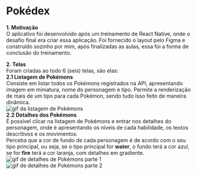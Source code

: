 # Pokédex
**1. Motivação**  
O aplicativo foi desenvolvido após um treinamento de React Native, onde o desafio final era criar essa aplicação. Foi fornecido o layout pelo Figma e construído sozinho por mim, após finalizadas as aulas, essa foi a forma de conclusão do treinamento.

**2. Telas**  
Foram criadas ao todo 6 (seis) telas, são elas:  
**2.1 Listagem de Pokémons**  
Consiste em listar todos os Pokémons registrados na API, apresentando imagem em miniatura, nome do personagem e tipo. Permite a renderização de mais de um tipo para cada Pokémon, sendo tudo isso feito de maneira dinâmica.  
![gif da listagem de Pokémons](https://i.ibb.co/NnPT8t9/listagem.gif)  
**2.2 Detalhes dos Pokémons**  
É possível clicar na listagem de Pokémons e entrar nos detalhes do personagem, onde é apresentando os níveis de cada habilidade, os textos descritivos e os movimentos.  
Perceba que a cor de fundo de cada personagem é de acordo com o seu tipo principal, ou seja, se o tipo principal for **water**, o fundo terá a cor azul, se for **fire** terá a cor laranja, com detalhes em gradiente.  
![gif de detalhes de Pokémons parte 1 ](https://i.ibb.co/3pPWs4c/detalhes.gif)
![gif de detalhes de Pokémons parte 2 ](https://i.ibb.co/JK08HKf/detalhes-2.gif)

